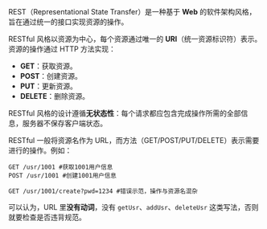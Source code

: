 REST（Representational State Transfer）是一种基于 **Web** 的软件架构风格，旨在通过统一的接口实现资源的操作。

RESTful 风格以资源为中心，每个资源通过唯一的 **URI**（统一资源标识符）表示。资源的操作通过 HTTP 方法实现：

- **GET**：获取资源。
- **POST**：创建资源。
- **PUT**：更新资源。
- **DELETE**：删除资源。

RESTful 风格的设计遵循**无状态性**：每个请求都应包含完成操作所需的全部信息，服务器不保存客户端状态。

RESTful 一般将资源名作为 URL，而方法（GET/POST/PUT/DELETE）表示需要进行的操作。例如：

```
GET /usr/1001 #获取1001用户信息
POST /usr/1001 #创建1001用户信息

GET /usr/1001/create?pwd=1234 #错误示范，操作与资源名混杂
```

可以认为，URL 里**没有动词**，没有 `getUsr`、`addUsr`、`deleteUsr` 这类写法，否则就要检查是否违背规范。
